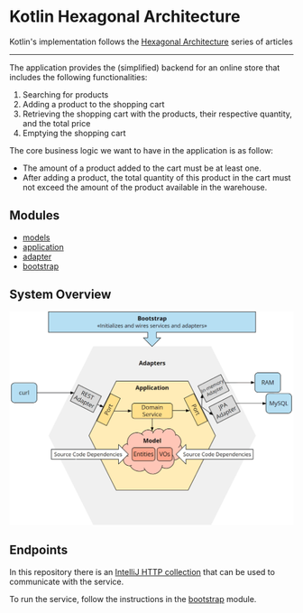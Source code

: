 # Kotlin Hexagonal Architecture

Kotlin's implementation follows the [Hexagonal Architecture](https://www.happycoders.eu/software-craftsmanship/hexagonal-architecture/)
series of articles

---
The application provides the (simplified) backend for an online store that
includes the following functionalities:

1. Searching for products
2. Adding a product to the shopping cart
3. Retrieving the shopping cart with the products, their respective quantity, and the total price
4. Emptying the shopping cart

The core business logic we want to have in the application is as follow:

- The amount of a product added to the cart must be at least one.
- After adding a product, the total quantity of this product in the cart must
  not exceed the amount of the product available in the warehouse.

## Modules

- [models](./model/README.md)
- [application](./application/README.md)
- [adapter](./adapter/README.md)
- [bootstrap](./bootstrap/README.md)

## System Overview

![system-overview-diagram](docs/system-overview-diagram.png)

## Endpoints

In this repository there is an [IntelliJ HTTP collection](sample-requests.http)
that can be used to communicate with the service.

To run the service, follow the instructions in the [bootstrap](./bootstrap/README.md)
module.
